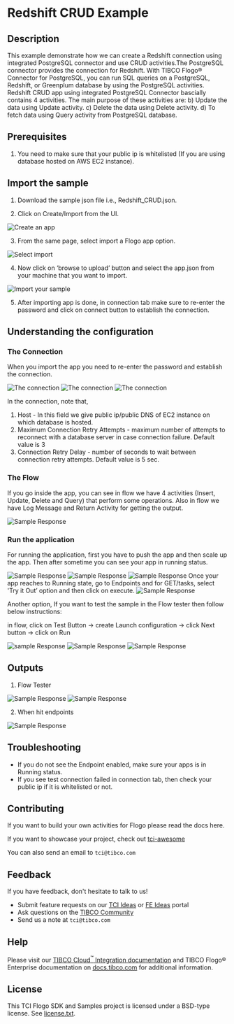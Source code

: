 # Redshift CRUD Example


## Description

This example demonstrate how we can create a Redshift connection using integrated PostgreSQL connector and use CRUD activities.The PostgreSQL connector provides the connection for Redshift.
With TIBCO Flogo® Connector for PostgreSQL, you can run SQL queries on a PostgreSQL, Redshift, or Greenplum database by using the PostgreSQL activities.
Redshift CRUD app using integrated PostgreSQL Connector bascially contains 4 activities. 
The main purpose of these activities are: 
b) Update the data using Update activity.
c) Delete the data using Delete activity.
d) To fetch data using Query activity from PostgreSQL database.

## Prerequisites

1. You need to make sure that your public ip is whitelisted (If you are using database hosted on AWS EC2 instance).

## Import the sample

1. Download the sample json file i.e., Redshift_CRUD.json.

2. Click on Create/Import from the UI.

![Create an app](../../../import-screenshots/redshift_screenshot/1.png)

3. From the same page, select import a Flogo app option.

![Select import](../../../import-screenshots/redshift_screenshot/01.png)

4. Now click on ‘browse to upload’ button and select the app.json from your machine that you want to import.

![Import your sample](../../../import-screenshots/redshift_screenshot/2.png)

5. After importing app is done, in connection tab make sure to re-enter the password and click on connect button to establish the connection.

## Understanding the configuration

### The Connection

When you import the app you need to re-enter the password and establish the connection.

![The connection](../../../import-screenshots/redshift_screenshot/3.png)
![The connection](../../../import-screenshots/redshift_screenshot/4.png)
![The connection](../../../import-screenshots/redshift_screenshot/5.png)

In the connection, note that,
1. Host - In this field we give public ip/public DNS of EC2 instance on which database is hosted.
2. Maximum Connection Retry Attempts - maximum number of attempts to reconnect with a database server in case connection failure. Default value is 3
3. Connection Retry Delay - number of seconds to wait between connection retry attempts. Default value is 5 sec.

### The Flow

If you go inside the app, you can see in flow we have 4 activities (Insert, Update, Delete and Query)  that perform some operations.
Also in flow we have Log Message and Return Activity for getting the output.

![Sample Response](../../../import-screenshots/redshift_screenshot/6.png)

### Run the application
For running the application, first you have to push the app and then scale up the app.
Then after sometime you can see your app in running status.

![Sample Response](../../../import-screenshots/redshift_screenshot/7.png)
![Sample Response](../../../import-screenshots/redshift_screenshot/8.png)
![Sample Response](../../../import-screenshots/redshift_screenshot/9.png)
Once your app reaches to Running state, go to Endpoints and for GET/tasks, select 'Try it Out’ option and then click on execute.
![Sample Response](../../../import-screenshots/redshift_screenshot/09.png)


Another option, If you want to test the sample in the Flow tester then follow below instructions:
 
in flow, click on Test Button -> create Launch configuration -> click Next button -> click on Run

![sample Response](../../../import-screenshots/redshift_screenshot/10.png)
![Sample Response](../../../import-screenshots/redshift_screenshot/11.png)
![Sample Response](../../../import-screenshots/redshift_screenshot/12.png)

## Outputs

1. Flow Tester

![Sample Response](../../../import-screenshots/redshift_screenshot/13.png)
![Sample Response](../../../import-screenshots/redshift_screenshot/14.png)

2. When hit endpoints

![Sample Response](../../../import-screenshots/redshift_screenshot/15.png)


## Troubleshooting

* If you do not see the Endpoint enabled, make sure your apps is in Running status.
* If you see test connection failed in connection tab, then check your public ip if it is whitelisted or not.

## Contributing
If you want to build your own activities for Flogo please read the docs here.

If you want to showcase your project, check out [tci-awesome](https://github.com/TIBCOSoftware/tci-awesome)

You can also send an email to `tci@tibco.com`

## Feedback
If you have feedback, don't hesitate to talk to us!

* Submit feature requests on our [TCI Ideas](https://ideas.tibco.com/?project=TCI) or [FE Ideas](https://ideas.tibco.com/?project=FE) portal
* Ask questions on the [TIBCO Community](https://community.tibco.com/answers/product/344006)
* Send us a note at `tci@tibco.com`

## Help
Please visit our [TIBCO Cloud<sup>&trade;</sup> Integration documentation](https://integration.cloud.tibco.com/docs/) and TIBCO Flogo® Enterprise documentation on [docs.tibco.com](https://docs.tibco.com/) for additional information.

## License
This TCI Flogo SDK and Samples project is licensed under a BSD-type license. See [license.txt](license.txt).

